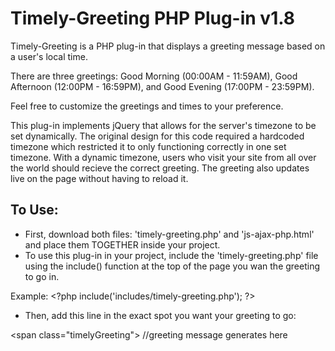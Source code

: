 # Timely-Greeting PHP Plug-in v1.8
 
Timely-Greeting is a PHP plug-in that displays a greeting message based on a user's local time.

There are three greetings: Good Morning (00:00AM - 11:59AM), Good Afternoon (12:00PM - 16:59PM), and Good Evening (17:00PM - 23:59PM).

Feel free to customize the greetings and times to your preference. 

This plug-in implements jQuery that allows for the server's timezone to be set dynamically. The original design for this code required a hardcoded timezone which restricted it to only functioning correctly in one set timezone. With a dynamic timezone, users who visit your site from all over the world should recieve the correct greeting. The greeting also updates live on the page without having to reload it.

## To Use:
* First, download both files: 'timely-greeting.php' and 'js-ajax-php.html' and place them TOGETHER inside your project.
* To use this plug-in in your project, include the 'timely-greeting.php' file using the include() function at the top of the page you wan the greeting to go in.

Example:
\<?php include('includes/timely-greeting.php'); ?>

* Then, add this line in the exact spot you want your greeting to go:

\<span class="timelyGreeting"></span> //greeting message generates here
